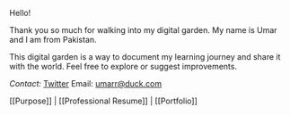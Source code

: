 Hello!

Thank you so much for walking into my digital garden.
My name is Umar and I am from Pakistan.

This digital garden is a way to document my learning journey and share it with the world. Feel free to explore or suggest improvements.

*Contact:*
[Twitter](https://twitter.com/MUmarMuzaffar)
Email: umarr@duck.com


[[Purpose]] |  [[Professional Resume]] | [[Portfolio]]
